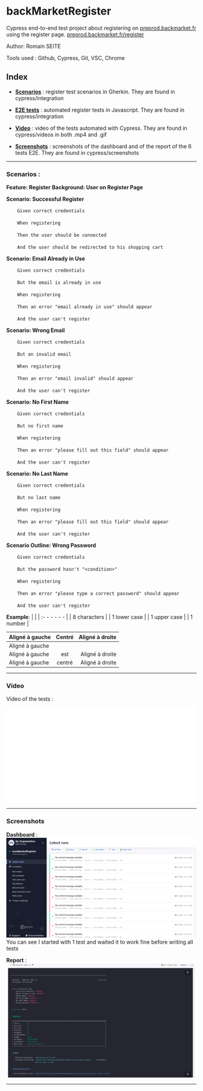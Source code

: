 # backMarketRegister

Cypress end-to-end test project about registering on [preprod.backmarket.fr](https://preprod.backmarket.fr/register) using the register page. [preprod.backmarket.fr/register](preprod.backmarket.fr/register)

Author: Romain SEITE

Tools used : Github, Cypress, Git, VSC, Chrome

## Index

* [**Scenarios**](cypress/integration/register.feature) : register test scenarios in Gherkin. They are found in cypress/integration

* [**E2E tests**](cypress/integration/register.spec.js) : automated register tests in Javascript. They are found in cypress/integration

* [**Video**](#Video) : video of the tests automated with Cypress. They are found in cypress/videos in both .mp4 and .gif

* [**Screenshots**](#Screenshots) : screenshots of the dashboard and of the report of the 6 tests E2E. They are found in cypress/screenshots

- - - - - - - - - - - - - - - - - - - - - - - - - - - - - - -

### Scenarios :

**Feature: Register**
    **Background: User on Register Page**
    
**Scenario: Successful Register**

        Given correct credentials
        
        When registering
        
        Then the user should be connected
        
        And the user should be redirected to his shopping cart
        
**Scenario: Email Already in Use**

        Given correct credentials
        
        But the email is already in use
        
        When registering
        
        Then an error "email already in use" should appear
        
        And the user can't register

**Scenario: Wrong Email**

        Given correct credentials
        
        But an invalid email
        
        When registering
        
        Then an error "email invalid" should appear
        
        And the user can't register

**Scenario: No First Name**

        Given correct credentials
        
        But no first name
        
        When registering
        
        Then an error "please fill out this field" should appear
        
        And the user can't register

**Scenario: No Last Name**

        Given correct credentials
        
        But no last name
        
        When registering
        
        Then an error "please fill out this field" should appear
        
        And the user can't register
    
**Scenario Outline: Wrong Password**

        Given correct credentials
        
        But the password hasn't "<condition>"
        
        When registering
        
        Then an error "please type a correct password" should appear
        
        And the user can't register

   **Example**: 
| <condition> |
| :- - - - - - |
| 8 characters |
| 1 lower case |
| 1 upper case |
| 1 number     |

| Aligné à gauche  | Centré          | Aligné à droite |
| :--------------- |:---------------:| -----:|
| Aligné à gauche  | 
| Aligné à gauche  | est             |   Aligné à droite |
| Aligné à gauche  | centré          |    Aligné à droite |

- - - - - - - - - - - - - - - - - - - - - - - - - - - - - - -

### Video

Video of the tests :

![Video](cypress/videos/register.spec.js.gif)

- - - - - - - - - - - - - - - - - - - - - - - - - - - - - - -

### Screenshots

**Dashboard** :
![dashboard](cypress/screenshots/dashboardBackMarketRegistration.png)
You can see I started with 1 test and waited it to work fine before writing all tests

**Report** :
![**report**](cypress/screenshots/reportBlackMarketregister.png)

- - - - - - - - - - - - - - - - - - - - - - - - - - - - - - -
